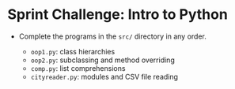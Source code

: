 #  Sprint Challenge: Intro to Python  

* Complete the programs in the `src/` directory in any order.

  * `oop1.py`: class hierarchies
  * `oop2.py`: subclassing and method overriding
  * `comp.py`: list comprehensions
  * `cityreader.py`: modules and CSV file reading
